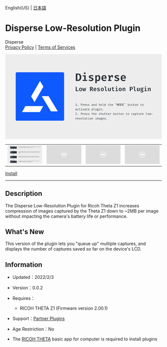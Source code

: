 English(US) | [日本語](README.ja.md)

# Disperse Low-Resolution Plugin
Disperse  
[Privacy Policy](../../README.md#privacy-policy) | [Terms of Services](../../README.md#terms-of-services)

<div align="center">
 <img src="1.png">

 <table>
  <tr>
   <td><img src="2.png"></td>
   <td><img src="../../resources/common/img/noimg.png"></td>
   <td><img src="../../resources/common/img/noimg.png"></td>
   <td><img src="../../resources/common/img/noimg.png"></td>
  </tr>
 </table>
</div>

[Install](https://link.ricoh360.com/plugins/io.disperse.theta360/apk)

***

## Description
The Disperse Low-Resolution Plugin for Ricoh Theta Z1 increases compression of images captured by the Theta Z1 down to ~2MB per image without impacting the camera's battery life or performance.

## What's New
This version of the plugin lets you "queue up" multiple captures, and displays the number of captures saved so far on the device's LCD.

## Information
  * Updated：2022/2/3
  * Version：0.0.2
  * Requires：
    * RICOH THETA Z1 (Firmware version 2.00.1)
  * Support：[Partner Plugins](https://disperse.io/)
  * Age Restriction：No

* The [RICOH THETA](https://theta360.com/ja/about/application/pc.html#app-detail-01) basic app for computer is required to install plugins
